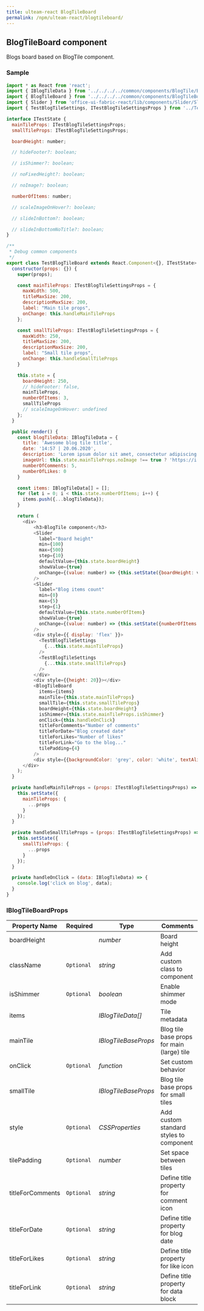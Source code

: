 ```yaml
---
title: ulteam-react BlogTileBoard
permalink: /npm/ulteam-react/blogtileboard/
---
```


## BlogTileBoard component

Blogs board based on BlogTile component.

### Sample

```js
import * as React from 'react';
import { IBlogTileData } from '../../../../common/components/BlogTile/BlogTile.types';
import { BlogTileBoard } from '../../../../common/components/BlogTileBoard/BlogTileBoard';
import { Slider } from 'office-ui-fabric-react/lib/components/Slider/Slider';
import { TestBlogTileSettings, ITestBlogTileSettingsProps } from '../TestBlogTile/TestBlogTileSettings';

interface ITestState {
  mainTileProps: ITestBlogTileSettingsProps;
  smallTileProps: ITestBlogTileSettingsProps;

  boardHeight: number;

  // hideFooter?: boolean;

  // isShimmer?: boolean;

  // noFixedHeight?: boolean;

  // noImage?: boolean;

  numberOfItems: number;

  // scaleImageOnHover?: boolean;

  // slideInBottom?: boolean;

  // slideInBottomNoTitle?: boolean;
}

/**
 * Debug common components
 */
export class TestBlogTileBoard extends React.Component<{}, ITestState> {
  constructor(props: {}) {
    super(props);

    const mainTileProps: ITestBlogTileSettingsProps = {
      maxWidth: 500,
      titleMaxSize: 200,
      descriptionMaxSize: 200,
      label: "Main tile props",
      onChange: this.handleMainTileProps
    };

    const smallTileProps: ITestBlogTileSettingsProps = {
      maxWidth: 250,
      titleMaxSize: 200,
      descriptionMaxSize: 200,
      label: "Small tile props",
      onChange: this.handleSmallTileProps
    }

    this.state = {
      boardHeight: 250,
      // hideFooter: false,
      mainTileProps,
      numberOfItems: 3,
      smallTileProps
      // scaleImageOnHover: undefined
    };
  }

  public render() {
    const blogTileData: IBlogTileData = {
      title: 'Awesome blog tile title',
      date: '14:57 | 20.06.2020',
      description: 'Lorem ipsum dolor sit amet, consectetur adipiscing elit. Morbi faucibus enim a consectetur mollis. In imperdiet venenatis urna, ut tempor augue sagittis quis. Nullam faucibus, sapien eget rutrum vehicula, ligula ex malesuada massa, eu congue turpis magna scelerisque metus. Sed gravida bibendum varius. Vivamus sed lorem dictum dolor volutpat maximus lacinia et enim. Praesent finibus, felis in consectetur sagittis, est est auctor ipsum, eu mollis orci dolor sit amet ligula. Pellentesque aliquet massa nulla, et pulvinar massa cursus ac. Nulla in mollis libero. Etiam at libero eu leo suscipit lacinia a at ligula. Quisque vel urna vehicula, efficitur sem non, convallis diam. Donec dictum vitae tortor non ullamcorper.',
      imageUrl: this.state.mainTileProps.noImage !== true ? 'https://i.picsum.photos/id/866/1920/1080.jpg' : undefined,
      numberOfComments: 5,
      numberOfLikes: 0
    }

    const items: IBlogTileData[] = [];
    for (let i = 0; i < this.state.numberOfItems; i++) {
      items.push({...blogTileData});
    }

    return (
      <div>
          <h3>BlogTile component</h3>
          <Slider
            label="Board height"
            min={100}
            max={500}
            step={10}
            defaultValue={this.state.boardHeight}
            showValue={true}
            onChange={(value: number) => {this.setState({boardHeight: value})}}
          />
          <Slider
            label="Blog items count"
            min={0}
            max={5}
            step={1}
            defaultValue={this.state.numberOfItems}
            showValue={true}
            onChange={(value: number) => {this.setState({numberOfItems: value})}}
          />
          <div style={{ display: 'flex' }}>
            <TestBlogTileSettings
              {...this.state.mainTileProps}
            />
            <TestBlogTileSettings
              {...this.state.smallTileProps}
            />
          </div>
          <div style={{height: 20}}></div>
          <BlogTileBoard 
            items={items}
            mainTile={this.state.mainTileProps}
            smallTile={this.state.smallTileProps}
            boardHeight={this.state.boardHeight}
            isShimmer={this.state.mainTileProps.isShimmer}
            onClick={this.handleOnClick}
            titleForComments="Number of comments"
            titleForDate="Blog created date"
            titleForLikes="Number of likes"
            titleForLink="Go to the blog..."
            tilePadding={4}
          />
          <div style={{backgroundColor: 'grey', color: 'white', textAlign: 'center'}}>Test padding</div>
      </div>
    );
  }

  private handleMainTileProps = (props: ITestBlogTileSettingsProps) => {
    this.setState({
      mainTileProps: {
        ...props
      }
    });
  }

  private handleSmallTileProps = (props: ITestBlogTileSettingsProps) => {
    this.setState({
      smallTileProps: {
        ...props
      }
    });
  }

  private handleOnClick = (data: IBlogTileData) => {
    console.log('click on blog', data);
  }
}
```


### IBlogTileBoardProps

| Property Name | Required | Type | Comments |
|-|-|-|-|
 | boardHeight |  |  *number* |     Board height       |  
 | className | `Optional` |  *string* |     Add custom class to component       |  
 | isShimmer | `Optional` |  *boolean* |     Enable shimmer mode       |  
 | items |  |  *IBlogTileData[]* |     Tile metadata       |  
 | mainTile |  |  *IBlogTileBaseProps* |     Blog tile base props for main (large) tile       |  
 | onClick | `Optional` |  *function* |     Set custom behavior       |  
 | smallTile |  |  *IBlogTileBaseProps* |     Blog tile base props for small tiles       |  
 | style | `Optional` |  *CSSProperties* |     Add custom standard styles to component       |  
 | tilePadding | `Optional` |  *number* |     Set space between tiles       |  
 | titleForComments | `Optional` |  *string* |     Define title property for comment icon       |  
 | titleForDate | `Optional` |  *string* |     Define title property for blog date       |  
 | titleForLikes | `Optional` |  *string* |     Define title property for like icon       |  
 | titleForLink | `Optional` |  *string* |     Define title property for data block       |
